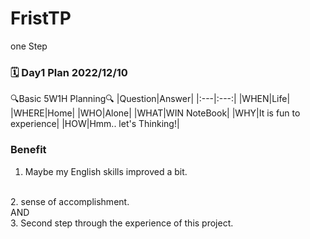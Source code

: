 # FristTP
one Step

### 🗓️ Day1 Plan 2022/12/10
🔍Basic 5W1H Planning🔍
|Question|Answer|
|:---|:---:|
|WHEN|Life|
|WHERE|Home|
|WHO|Alone|
|WHAT|WIN NoteBook|
|WHY|It is fun to experience|
|HOW|Hmm.. let's Thinking!|

### Benefit
1. Maybe my English skills improved a bit.
<br>
2. sense of accomplishment.
<br> 
AND
<br>
3. Second step through the experience of this project.
